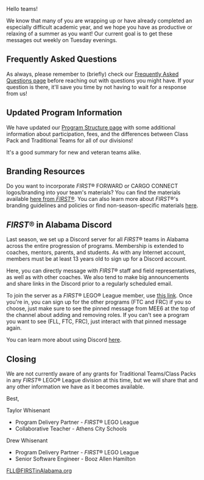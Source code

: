 Hello teams!

We know that many of you are wrapping up or have already completed an especially difficult academic year, and we hope you have as productive or relaxing of a summer as you want! Our current goal is to get these messages out weekly on Tuesday evenings.

## Frequently Asked Questions

As always, please remember to (briefly) check our [Frequently Asked Questions page](https://github.com/drewwhis/first-in-alabama/wiki/Frequently-Asked-Questions) before reaching out with questions you might have. If your question is there, it'll save you time by not having to wait for a response from us!


## Updated Program Information

We have updated our [Program Structure page](https://github.com/drewwhis/first-in-alabama/blob/main/2021-2022/program-structure.md) with some additional information about participation, fees, and the differences between Class Pack and Traditional Teams for all of our divisions!

It's a good summary for new and veteran teams alike.


## Branding Resources

Do you want to incorporate *FIRST*&reg; FORWARD or CARGO CONNECT logos/branding into your team's materials? You can find the materials available [here from *FIRST*&reg;](https://info.firstinspires.org/free-season-content?utm_campaign=assets-022&utm_medium=all&_hsmi=128728284&_hsenc=p2ANqtz--nSafZyAaHRzLp1fRlikXrw1iOgb1R4OOYxRZUMwMko-032NzGVMrGW5l6F5qkCyXTtNcA9Rskii9FfU1QZ_hDJo3czRsR9LZ-pqvzEQB1chPATo4&utm_source=partner-blast). You can also learn more about *FIRST*&reg;'s branding guidelines and policies or find non-season-specific materials [here](https://www.firstinspires.org/brand?utm_source=hubspot&utm_medium=season-content&utm_campaign=assets-021).


## *FIRST*&reg; in Alabama Discord

Last season, we set up a Discord server for all *FIRST*&reg; teams in Alabama across the entire progression of programs. Membership is extended to coaches, mentors, parents, and students. As with any Internet account, members must be at least 13 years old to sign up for a Discord account.

Here, you can directly message with *FIRST*&reg; staff and field representatives, as well as with other coaches. We also tend to make big announcements and share links in the Discord prior to a regularly scheduled email.

To join the server as a *FIRST*&reg; LEGO&reg; League member, use [this link](http://discord.gg/7eyJvm3). Once you're in, you can sign up for the other programs (FTC and FRC) if you so choose, just make sure to see the pinned message from MEE6 at the top of the channel about adding and removing roles. If you can't see a program you want to see (FLL, FTC, FRC), just interact with that pinned message again.

You can learn more about using Discord [here](https://support.discord.com/hc/en-us/articles/360045138571-Beginner-s-Guide-to-Discord).


## Closing

We are not currently aware of any grants for Traditional Teams/Class Packs in any *FIRST*&reg; LEGO&reg; League division at this time, but we will share that and any other information we have as it becomes available.


Best,

Taylor Whisenant
- Program Delivery Partner - *FIRST*&reg; LEGO League
- Collaborative Teacher - Athens City Schools

Drew Whisenant
- Program Delivery Partner - *FIRST*&reg; LEGO League
- Senior Software Engineer - Booz Allen Hamilton

FLL@FIRSTinAlabama.org